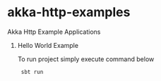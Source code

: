 # akka-http-examples
Akka Http Example Applications

1. Hello World Example

    To run project simply execute command below
    
        sbt run
